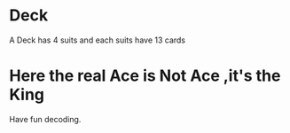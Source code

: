 # Deck
A Deck has 4 suits and each suits have 13 cards 

# Here the real Ace is Not Ace ,it's the King

Have fun decoding.


